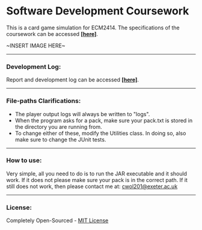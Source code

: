 # Software Development Coursework
This is a card game simulation for ECM2414.
The specifications of the coursework can be accessed [**[here]**](https://vle.exeter.ac.uk/pluginfile.php/2928632/mod_resource/content/4/ECM2414-CA.pdf).

~INSERT IMAGE HERE~

---

### Development Log:
Report and development log can be accessed [**[here]**](https://docs.google.com/document/d/1efVfDojbHq9gj7MsKIC0tWfkxsV8oPPakLHVPrK8uq4/edit?usp=sharing).

---

### File-paths Clarifications:
- The player output logs will always be written to "logs".
- When the program asks for a pack, make sure your pack.txt is stored in the directory you are running from.
- To change either of these, modify the Utilities class. In doing so, also make sure to change the JUnit tests.


---

### How to use:
Very simple, all you need to do is to run the JAR executable and it should work.
If it does not please make sure your pack is in the correct path.
If it still does not work, then please contact me at: cwol201@exeter.ac.uk

---

### License:
Completely Open-Sourced - [MIT License](./LICENSE)

